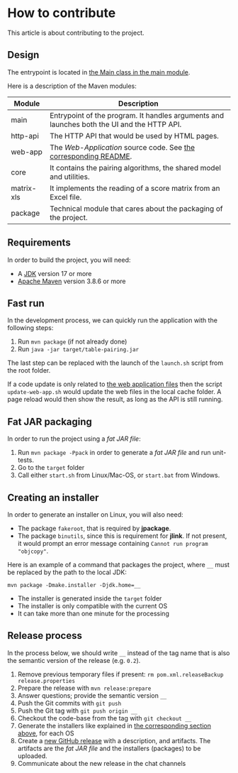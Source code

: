 # How to contribute

This article is about contributing to the project.

## Design

The entrypoint is located in [the Main class in the main module](main/src/main/java/org/mgwa/w40k/pairing/Main.java).

Here is a description of the Maven modules:

| Module     | Description                                                                                |
|------------|--------------------------------------------------------------------------------------------|
| main       | Entrypoint of the program. It handles arguments and launches both the UI and the HTTP API. |
| http-api   | The HTTP API that would be used by HTML pages.                                             |
| web-app    | The _Web-Application_ source code. See [the corresponding README](web-app/README.md).      |
| core       | It contains the pairing algorithms, the shared model and utilities.                        |
| matrix-xls | It implements the reading of a score matrix from an Excel file.                            |
| package    | Technical module that cares about the packaging of the project.                            |

## Requirements

In order to build the project, you will need:
* A [JDK](https://jdk.java.net/) version 17 or more
* [Apache Maven](https://maven.apache.org/) version 3.8.6 or more

## Fast run

In the development process, we can quickly run the application with the following steps:

1. Run `mvn package` (if not already done)
2. Run `java -jar target/table-pairing.jar`

The last step can be replaced with the launch of the `launch.sh` script from the root folder.

If a code update is only related to [the web application files](web-app/src/main/webapp) then the script `update-web-app.sh` would update the web files in the local cache folder. A page reload would then show the result, as long as the API is still running.  

## Fat JAR packaging 

In order to run the project using a _fat JAR file_:

1. Run `mvn package -Ppack` in order to generate a _fat JAR file_ and run unit-tests.
2. Go to the `target` folder
3. Call either `start.sh` from Linux/Mac-OS, or `start.bat` from Windows.

## <a name="installer"></a> Creating an installer

In order to generate an installer on Linux, you will also need:

* The package `fakeroot`, that is required by **jpackage**.
* The package `binutils`, since this is requirement for **jlink**. If not present, it would prompt an error message containing `Cannot run program "objcopy"`.

Here is an example of a command that packages the project, where `__` must be replaced by the path to the local JDK:

```
mvn package -Dmake.installer -Djdk.home=__
```

* The installer is generated inside the `target` folder
* The installer is only compatible with the current OS
* It can take more than one minute for the processing

## Release process

In the process below, we should write `__` instead of the tag name that is also the semantic version of the release (e.g. `0.2`).

1. Remove previous temporary files if present: `rm pom.xml.releaseBackup release.properties`
1. Prepare the release with `mvn release:prepare`
1. Answer questions; provide the semantic version `__`
1. Push the Git commits with `git push`
1. Push the Git tag with `git push origin __`
1. Checkout the code-base from the tag with `git checkout __`
1. Generate the installers like explained in [the corresponding section above](#installer), for each OS
1. Create a [new GitHub release](https://github.com/flarcher/mgwa-pairing-table-tool/releases/new) with a description, and artifacts. The artifacts are the _fat JAR file_ and the installers (packages) to be uploaded.
1. Communicate about the new release in the chat channels
